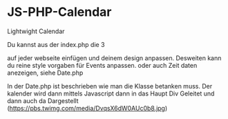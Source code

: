 # JS-PHP-Calendar
Lightwight Calendar

Du kannst aus der index.php die 3 <div> auf jeder webseite einfügen und deinem design anpassen. 
Desweiten kann du reine style vorgaben für Events anpassen. oder auch Zeit daten anezeigen, siehe Date.php 

In der Date.php ist beschrieben wie man die Klasse betanken muss.
Der kalender wird dann mittels Javascript dann in das Haupt Div Geleitet und dann auch da Dargestellt
(https://pbs.twimg.com/media/DvqsX6dW0AUc0b8.jpg)
